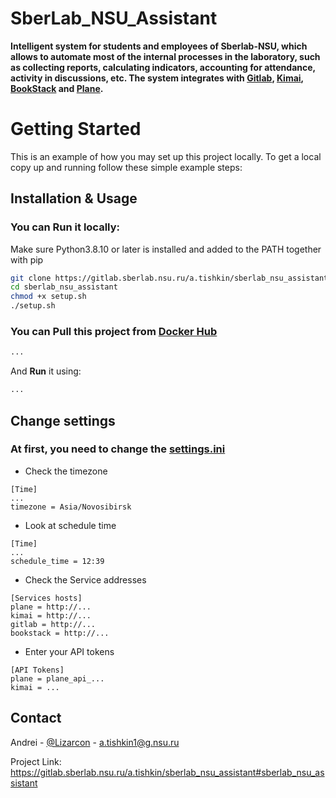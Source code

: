 
# SberLab_NSU_Assistant

**Intelligent system for students and employees of Sberlab-NSU, which allows to automate most of the internal processes in the laboratory, such as collecting reports, calculating indicators, accounting for attendance, activity in discussions, etc. The system integrates with [__Gitlab__](), [__Kimai__](), [__BookStack__]() and [__Plane__]().**
# Getting Started
This is an example of how you may set up this project locally. To get a local copy up and running follow these simple example steps:
## Installation & Usage
### You can __Run it locally__:
Make sure Python3.8.10 or later is installed and added to the PATH together with pip
```bash
git clone https://gitlab.sberlab.nsu.ru/a.tishkin/sberlab_nsu_assistant
cd sberlab_nsu_assistant
chmod +x setup.sh
./setup.sh
```

### You can __Pull__ this project from  [__Docker Hub__](https://hub.docker.com)
```bash
...
```
And __Run__ it using:
```bash
...
```
## Change settings

### At first, you need to change the [settings.ini](settings.ini)
* Check the timezone 
```
[Time]
...
timezone = Asia/Novosibirsk
```
* Look at schedule time 
```
[Time]
...
schedule_time = 12:39
```
* Check the Service addresses 
```
[Services hosts]
plane = http://...
kimai = http://...
gitlab = http://...
bookstack = http://...
```
* Enter your API tokens
```
[API Tokens]
plane = plane_api_...
kimai = ...
```
## Contact

Andrei - [@Lizarcon]() - a.tishkin1@g.nsu.ru

Project Link: https://gitlab.sberlab.nsu.ru/a.tishkin/sberlab_nsu_assistant#sberlab_nsu_assistant
